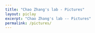 ```yaml
---
title: "Chao Zhang's lab - Pictures"
layout: piclay
excerpt: "Chao Zhang's lab -- Pictures"
permalink: /pictures/
---
```


